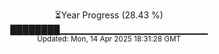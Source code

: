<p align="center">
⏳Year Progress (28.43 %) <br>
████████▁▁▁▁▁▁▁▁▁▁▁▁▁▁▁▁▁▁▁▁▁▁ <br>
<sub>Updated: Mon, 14 Apr 2025 18:31:28 GMT</sub>
</p>

